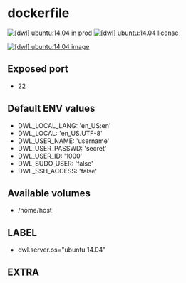 # dockerfile

[![[dwl] ubuntu:14.04 in prod][badge-shields]](https://hub.docker.com/r/davask/d-ubuntu/)
[![[dwl] ubuntu:14.04 license][badge-license]](https://app.fossa.io/projects/git%2Bhttps%3A%2F%2Fgithub.com%2Fdavask%2Fd-ubuntu?ref=badge_shield)

[![[dwl] ubuntu:14.04 image][badge-docker]](https://hub.docker.com/r/davask/d-ubuntu/)

[badge-docker]: https://dockeri.co/image/davask/d-ubuntu "[dwl] ubuntu:14.04 image"
[badge-shields]: https://img.shields.io/badge/davask%2Fd--ubuntu-env_prod-brightgreen.svg?style=flat "[dwl] ubuntu:14.04 in prod"
[badge-license]: https://img.shields.io/badge/davask%2Fd--ubuntu-license_MIT-brightgreen.svg?style=flat "[dwl] ubuntu:14.04 license"

## Exposed port

- 22
## Default ENV values

- DWL_LOCAL_LANG: 'en_US:en'
- DWL_LOCAL: 'en_US.UTF-8'
- DWL_USER_NAME: 'username'
- DWL_USER_PASSWD: 'secret'
- DWL_USER_ID: '1000'
- DWL_SUDO_USER: 'false'
- DWL_SSH_ACCESS: 'false'
## Available volumes

- /home/host
## LABEL

- dwl.server.os="ubuntu 14.04"

## EXTRA

